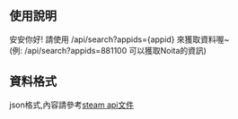 ## 使用說明
安安你好! 請使用 /api/search?appids={appid} 來獲取資料喔~<br>
(例: /api/search?appids=881100 可以獲取Noita的資訊)

## 資料格式
json格式,內容請參考[steam api文件](https://wiki.teamfortress.com/wiki/User:RJackson/StorefrontAPI#appdetails)